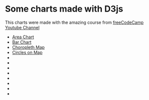 # Some charts made with D3js

This charts were made with the amazing course from [freeCodeCamp Youtube Channel](https://www.youtube.com/watch?v=_8V5o2UHG0E)

* [Area Chart](https://jordimarimon.github.io/Playing-with-D3js/areaChart/areaChart.html)
* [Bar Chart](https://jordimarimon.github.io/Playing-with-D3js/barChart/barChart.html)
* [Choropleth Map](https://jordimarimon.github.io/Playing-with-D3js/choroplethMap.html)
* [Circles on Map](https://jordimarimon.github.io/Playing-with-D3js/circlesOnMap/circlesOnMap.html)
* [](https://jordimarimon.github.io/Playing-with-D3js/colorAndLegends/colorAndLegends.html)
* [](https://jordimarimon.github.io/Playing-with-D3js/face/face.html)
* [](https://jordimarimon.github.io/Playing-with-D3js/generalUpdatePattern/bowlOfFruit.html)
* [](https://jordimarimon.github.io/Playing-with-D3js/interactiveFiltering/interactiveFiltering.html)
* [](https://jordimarimon.github.io/Playing-with-D3js/lineChart/lineChart.html)
* [](https://jordimarimon.github.io/Playing-with-D3js/map/map.html)
* [](https://jordimarimon.github.io/Playing-with-D3js/scatterChartWithMenu/scatterChart.html)
* [](https://jordimarimon.github.io/Playing-with-D3js/treeMap/treeMap.html)


